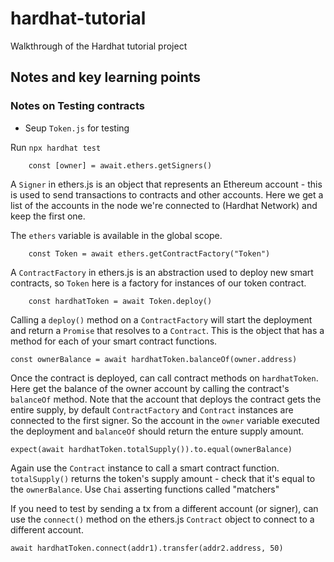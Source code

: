 # hardhat-tutorial

Walkthrough of the Hardhat tutorial project

## Notes and key learning points

### Notes on Testing contracts

- Seup `Token.js` for testing

Run `npx hardhat test`

```
    const [owner] = await.ethers.getSigners()
```

A `Signer` in ethers.js is an object that represents an Ethereum account - this is used to send transactions to contracts and other accounts.
Here we get a list of the accounts in the node we're connected to (Hardhat Network) and keep the first one.

The `ethers` variable is available in the global scope.

```
    const Token = await ethers.getContractFactory("Token")
```

A `ContractFactory` in ethers.js is an abstraction used to deploy new smart contracts, so `Token` here is a factory for instances of our token contract.

```
    const hardhatToken = await Token.deploy()
```

Calling a `deploy()` method on a `ContractFactory` will start the deployment and return a `Promise` that resolves to a `Contract`. This is the object that has a method for each of your smart contract functions.

```
const ownerBalance = await hardhatToken.balanceOf(owner.address)
```

Once the contract is deployed, can call contract methods on `hardhatToken`. Here get the balance of the owner account by calling the contract's `balanceOf` method.
Note that the account that deploys the contract gets the entire supply, by default `ContractFactory` and `Contract` instances are connected to the first signer. So the account in the `owner` variable executed the deployment and `balanceOf` should return the enture supply amount.

```
expect(await hardhatToken.totalSupply()).to.equal(ownerBalance)
```

Again use the `Contract` instance to call a smart contract function. `totalSupply()` returns the token's supply amount - check that it's equal to the `ownerBalance`.
Use `Chai` asserting functions called "matchers"

If you need to test by sending a tx from a different account (or signer), can use the `connect()` method on the ethers.js `Contract` object to connect to a different account.

```
await hardhatToken.connect(addr1).transfer(addr2.address, 50)
```
